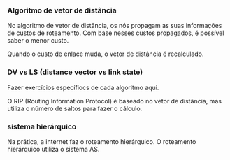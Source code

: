 ### Algoritmo de vetor de distância

No algoritmo de vetor de distância, os nós propagam as suas informações de custos de roteamento.
Com base nesses custos propagados, é possível saber o menor custo.

Quando o custo de enlace muda, o vetor de distância é recalculado. 

### DV vs LS (distance vector vs link state)

Fazer exercícios específiocs de cada algoritmo aqui.

O RIP (Routing Information Protocol) é baseado no vetor de distância, mas utiliza
o número de saltos para fazer o cálculo.


### sistema hierárquico

Na prática, a internet faz o roteamento hierárquico. O roteamento
hierárquico utiliza o sistema AS.
